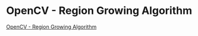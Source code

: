 # OpenCV - Region Growing Algorithm
[OpenCV - Region Growing Algorithm](https://aiwithcloud.com/2022/09/15/opencv___region_growing_algorithm/)
